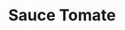 ---
layout: recette-v2
categories: [recettes]
hidden: true
lang: fr
sitemap: true
title: Sauce Tomate
type: condiment
---